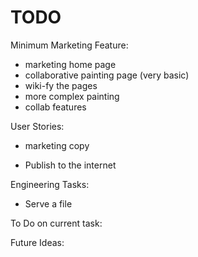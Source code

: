 # TODO

Minimum Marketing Feature:
- marketing home page
- collaborative painting page (very basic)
- wiki-fy the pages
- more complex painting
- collab features

User Stories:
* marketing copy
- Publish to the internet

Engineering Tasks:
* Serve a file

To Do on current task:

Future Ideas:


